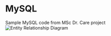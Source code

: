 # MySQL
Sample MySQL code from MSc Dr. Care project
![Entity Relationship Diagram](https://github.com/EoghanHynes/MySQL/assets/43138310/d5d45982-1c0e-4bee-be63-ea75b32d26cb)
